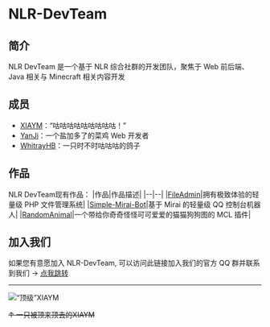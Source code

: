 # NLR-DevTeam
## 简介
NLR DevTeam 是一个基于 NLR 综合社群的开发团队，聚焦于 Web 前后端、Java 相关与 Minecraft 相关内容开发
## 成员
- [XIAYM](//github.com/XIAYM-gh)：“咕咕咕咕咕咕咕咕咕！”
- [YanJi](//yanji.pro)：一个盐加多了的菜鸡 Web 开发者
- [WhitrayHB](//whitrayhb.top)：一只时不时咕咕咕的鸽子
## 作品
NLR DevTeam现有作品：
|作品|作品描述|
|--|--|
|[FileAdmin](https://github.com/NLR-DevTeam/FileAdmin)|拥有极致体验的轻量级 PHP 文件管理系统|
|[Simple-Mirai-Bot](https://github.com/NLR-DevTeam/Simple-Mirai-Bot)|基于 Mirai 的轻量级 QQ 控制台机器人|
|[RandomAnimal](https://github.com/NLR-DevTeam/RandomAnimals)|一个带给你奇奇怪怪可可爱爱的猫猫狗狗图的 MCL 插件| 

## 加入我们
如果您有意愿加入 NLR-DevTeam, 可以访问此链接加入我们的官方 QQ 群并联系到我们 -> [点我跳转](https://join.nlrdev.top/)

<hr>

![“顶级”XIAYM](https://asset.simsoft.top/products/nlrdev/jueBoomXiaym.gif)

~~↑ 一只被顶来顶去的XIAYM~~
